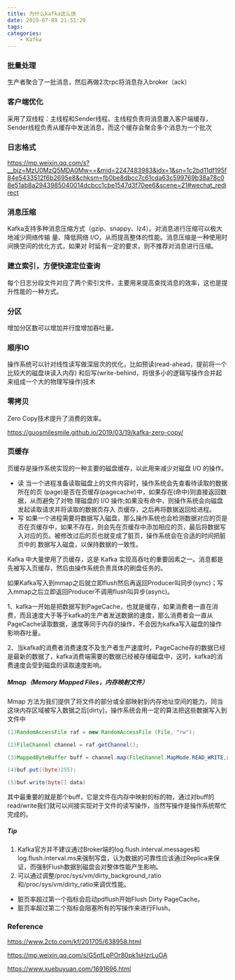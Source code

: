 ```yaml
---
title: 为什么kafka这么快
date: 2019-07-09 21:51:29
tags:
categories:
	- Kafka
---
```



###  批量处理

生产者聚合了一批消息，然后再做2次rpc将消息存入broker（ack）

### 客户端优化

采用了双线程：主线程和Sender线程。主线程负责将消息置入客户端缓存，Sender线程负责从缓存中发送消息，而这个缓存会聚合多个消息为一个批次

### 日志格式

https://mp.weixin.qq.com/s?__biz=MzU0MzQ5MDA0Mw==&mid=2247483983&idx=1&sn=1c2bd11df195f84e5433512f6b2695e8&chksm=fb0be8dbcc7c61cda63c599769b38a78c08e51ab8a2943985040014dcbcc1cbe1547d3f70ee6&scene=21#wechat_redirect


### 消息压缩

Kafka支持多种消息压缩方式（gzip、snappy、lz4）。对消息进行压缩可以极大地减少网络传输 量、降低网络 I/O，从而提高整体的性能。消息压缩是一种使用时间换空间的优化方式，如果对 时延有一定的要求，则不推荐对消息进行压缩。


### 建立索引，方便快速定位查询
每个日志分段文件对应了两个索引文件，主要用来提高查找消息的效率，这也是提升性能的一种方式。

### 分区

增加分区数可以增加并行度增加吞吐量。


### 顺序IO

操作系统可以针对线性读写做深层次的优化，比如预读(read-ahead，提前将一个比较大的磁盘块读入内存) 和后写(write-behind，将很多小的逻辑写操作合并起来组成一个大的物理写操作)技术


### 零拷贝

Zero Copy技术提升了消费的效率。

https://guosmilesmile.github.io/2019/03/19/kafka-zero-copy/



### 页缓存


页缓存是操作系统实现的一种主要的磁盘缓存，以此用来减少对磁盘 I/O 的操作。

* 读
当一个进程准备读取磁盘上的文件内容时，操作系统会先查看待读取的数据所在的页 (page)是否在页缓存(pagecache)中，如果存在(命中)则直接返回数据，从而避免了对物 理磁盘的 I/O 操作;如果没有命中，则操作系统会向磁盘发起读取请求并将读取的数据页存入 页缓存，之后再将数据返回给进程。
* 写
如果一个进程需要将数据写入磁盘，那么操作系统也会检测数据对应的页是否在页缓存中，如果不存在，则会先在页缓存中添加相应的页，最后将数据写入对应的页。被修改过后的页也就变成了脏页，操作系统会在合适的时间把脏页中的 数据写入磁盘，以保持数据的一致性。


Kafka 中大量使用了页缓存，这是 Kafka 实现高吞吐的重要因素之一。消息都是先被写入页缓存，然后由操作系统负责具体的刷盘任务的。

如果Kafka写入到mmap之后就立即flush然后再返回Producer叫同步(sync)；写入mmap之后立即返回Producer不调用flush叫异步(async)。

1、kafka一开始是把数据写到PageCache，也就是缓存，如果消费者一直在消费，而且速度大于等于kafka的生产者发送数据的速度，那么消费者会一直从PageCache读取数据，速度等同于内存的操作，不会因为kafka写入磁盘的操作影响吞吐量。

2、当kafka的消费者消费速度不及生产者生产速度时，PageCache存的数据已经是最新的数据了，kafka消费端需要的数据已经被存储磁盘中，这时，kafka的消费速度会受到磁盘的读取速度影响。


##### Mmap（Memory Mapped Files，内存映射文件）

Mmap 方法为我们提供了将文件的部分或全部映射到内存地址空间的能力，同当这块内存区域被写入数据之后[dirty]，操作系统会用一定的算法把这些数据写入到文件中

```java
(1)RandomAccessFile raf = new RandomAccessFile (File, "rw");

(2)FileChannel channel = raf.getChannel();

(3)MappedByteBuffer buff = channel.map(FileChannel.MapMode.READ_WRITE,startAddr,SIZE);

(4)buf.put((byte)255);

(5)buf.write(byte[] data)
```

其中最重要的就是那个buff，它是文件在内存中映射的标的物，通过对buff的read/write我们就可以间接实现对于文件的读写操作，当然写操作是操作系统帮忙完成的。


##### Tip
1. Kafka官方并不建议通过Broker端的log.flush.interval.messages和log.flush.interval.ms来强制写盘，认为数据的可靠性应该通过Replica来保证，而强制Flush数据到磁盘会对整体性能产生影响。
2. 可以通过调整/proc/sys/vm/dirty_background_ratio和/proc/sys/vm/dirty_ratio来调优性能。
* 脏页率超过第一个指标会启动pdflush开始Flush Dirty PageCache。
* 脏页率超过第二个指标会阻塞所有的写操作来进行Flush。



### Reference
https://www.2cto.com/kf/201705/638958.html

https://mp.weixin.qq.com/s/G5nfLpPOr80pk1sHzrLuOA

https://www.xuebuyuan.com/1691696.html